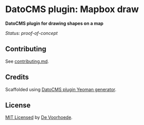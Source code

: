 # DatoCMS plugin: Mapbox draw

**DatoCMS plugin for drawing shapes on a map**

_Status: proof-of-concept_


## Contributing

See [contributing.md](contributing.md).

## Credits

Scaffolded using [DatoCMS plugin Yeoman generator](https://github.com/datocms/generator-datocms-plugin).

## License

[MIT Licensed](license) by [De Voorhoede](https://www.voorhoede.nl).
